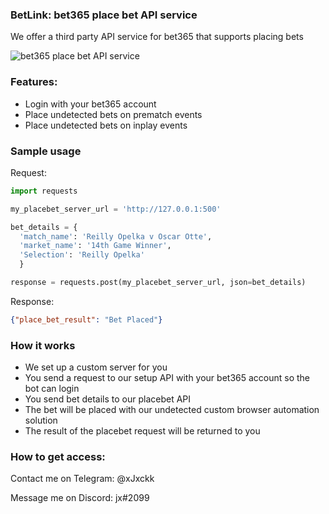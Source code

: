 ### BetLink: bet365 place bet API service
We offer a third party API service for bet365 that supports placing bets

![bet365 place bet API service](https://github.com/xjxckk/bet365-place-bet-api-service/blob/master/Placebet.gif)

### Features:
* Login with your bet365 account
* Place undetected bets on prematch events
* Place undetected bets on inplay events

### Sample usage
Request:
```python
import requests

my_placebet_server_url = 'http://127.0.0.1:500'

bet_details = {
  'match_name': 'Reilly Opelka v Oscar Otte',
  'market_name': '14th Game Winner',
  'Selection': 'Reilly Opelka'
  }

response = requests.post(my_placebet_server_url, json=bet_details)
```
Response:
```json
{"place_bet_result": "Bet Placed"}
```

### How it works
* We set up a custom server for you
* You send a request to our setup API with your bet365 account so the bot can login
* You send bet details to our placebet API
* The bet will be placed with our undetected custom browser automation solution
* The result of the placebet request will be returned to you

### How to get access:
Contact me on Telegram: @xJxckk

Message me on Discord: jx#2099
